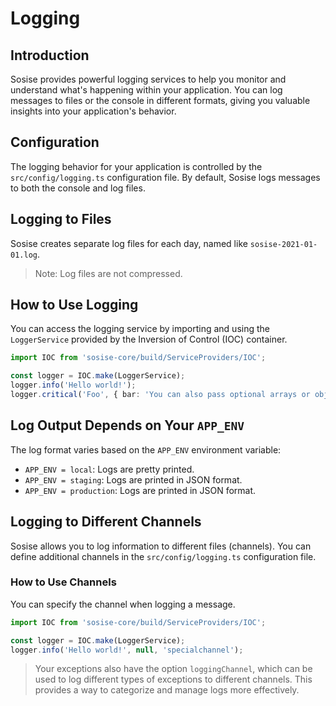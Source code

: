 # Logging

## Introduction

Sosise provides powerful logging services to help you monitor and understand what's happening within your application. You can log messages to files or the console in different formats, giving you valuable insights into your application's behavior.

## Configuration

The logging behavior for your application is controlled by the `src/config/logging.ts` configuration file. By default, Sosise logs messages to both the console and log files.

## Logging to Files

Sosise creates separate log files for each day, named like `sosise-2021-01-01.log`.

> Note: Log files are not compressed.

## How to Use Logging

You can access the logging service by importing and using the `LoggerService` provided by the Inversion of Control (IOC) container.

```typescript
import IOC from 'sosise-core/build/ServiceProviders/IOC';

const logger = IOC.make(LoggerService);
logger.info('Hello world!');
logger.critical('Foo', { bar: 'You can also pass optional arrays or objects as the second parameter' });
```

## Log Output Depends on Your `APP_ENV`

The log format varies based on the `APP_ENV` environment variable:

- `APP_ENV = local`: Logs are pretty printed.
- `APP_ENV = staging`: Logs are printed in JSON format.
- `APP_ENV = production`: Logs are printed in JSON format.

## Logging to Different Channels

Sosise allows you to log information to different files (channels). You can define additional channels in the `src/config/logging.ts` configuration file.

### How to Use Channels

You can specify the channel when logging a message.

```typescript
import IOC from 'sosise-core/build/ServiceProviders/IOC';

const logger = IOC.make(LoggerService);
logger.info('Hello world!', null, 'specialchannel');
```

> Your exceptions also have the option `loggingChannel`, which can be used to log different types of exceptions to different channels. This provides a way to categorize and manage logs more effectively.
